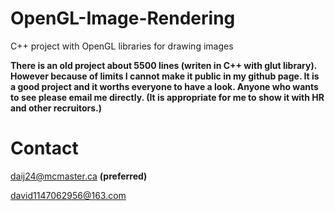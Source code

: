 # OpenGL-Image-Rendering
C++ project with OpenGL libraries for drawing images

**There is an old project about 5500 lines (writen in C++ with glut library). However because of limits I cannot make it public in my github page. It is a good project and it worths everyone to have a look. Anyone who wants to see please email me directly. (It is appropriate for me to show it with HR and other recruitors.)**

# Contact
daij24@mcmaster.ca
**(preferred)**

david1147062956@163.com
